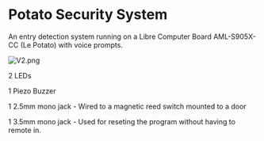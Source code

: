# Potato Security System
An entry detection system running on a Libre Computer Board AML-S905X-CC (Le Potato) with voice prompts. 

![V2.png](https://github.com/galleu/potato-security-system/blob/66c711b05363f8485777fafdf21948254ea8ca51/v2.png)

2 LEDs

1 Piezo Buzzer

1 2.5mm mono jack - Wired to a magnetic reed switch mounted to a door

1 3.5mm mono jack - Used for reseting the program without having to remote in.

